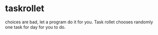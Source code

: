 # taskrollet
choices are bad, let a program do it for you. Task rollet chooses randomly one task for day for you to do.
